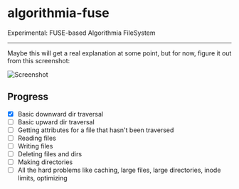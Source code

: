 # algorithmia-fuse
Experimental: FUSE-based Algorithmia FileSystem

---

Maybe this will get a real explanation at some point, but for now, figure it out from this screenshot:

![Screenshot](https://dl.dropboxusercontent.com/u/39033486/Algorithmia/algofs-walking.png)

## Progress
- [x] Basic downward dir traversal
- [ ] Basic upward dir traversal
- [ ] Getting attributes for a file that hasn't been traversed
- [ ] Reading files
- [ ] Writing files
- [ ] Deleting files and dirs
- [ ] Making directories
- [ ] All the hard problems like caching, large files, large directories, inode limits, optimizing  
